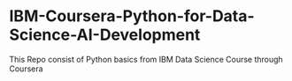 # IBM-Coursera-Python-for-Data-Science-AI-Development
This Repo consist of Python basics from IBM Data Science Course through Coursera

